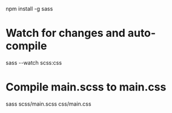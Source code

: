npm install -g sass

# Watch for changes and auto-compile
sass --watch scss:css

# Compile main.scss to main.css
sass scss/main.scss css/main.css